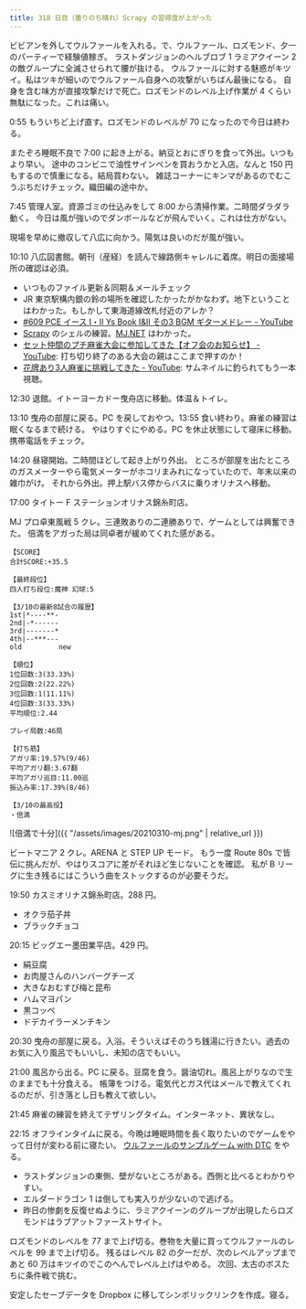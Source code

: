 ```yaml
---
title: 318 日目（曇りのち晴れ）Scrapy の習得度が上がった
---
```


ビビアンを外してウルファールを入れる。で、ウルファール、ロズモンド、夕一のパーティーで経験値稼ぎ。
ラストダンジョンのヘルブロブ 1 ラミアクイーン 2 の敵グループに全滅させられて腰が抜ける。
ウルファールに対する魅惑がキツイ。私はツキが細いのでウルファール自身への攻撃がいちばん最後になる。
自身を含む味方が直接攻撃だけで死亡。ロズモンドのレベル上げ作業が 4 くらい無駄になった。これは痛い。

0:55 もういちど上げ直す。ロズモンドのレベルが 70 になったので今日は終わる。

またぞろ睡眠不良で 7:00 に起き上がる。納豆とおにぎりを食って外出。いつもより早い。
途中のコンビニで油性サインペンを買おうかと入店。なんと 150 円もするので慎重になる。結局買わない。
雑誌コーナーにキンマがあるのでむこうぶちだけチェック。織田編の途中か。

7:45 管理人室。資源ゴミの仕込みをして 8:00 から清掃作業。二時間ダラダラ動く。
今日は風が強いのでダンボールなどが飛んでいく。これは仕方がない。

現場を早めに撤収して八広に向かう。陽気は良いのだが風が強い。

10:10 八広図書館。朝刊（産経）を読んで線路側キャレルに着席。明日の面接場所の確認は必須。

* いつものファイル更新＆同期＆メールチェック
* JR 東京駅構内銀の鈴の場所を確認したかったがかなわず。地下ということはわかった。もしかして東海道線改札付近のアレか？
* [&#x23;609 PCE イース I・II Ys Book I&amp;II その3 BGM ギターメドレー - YouTube](https://www.youtube.com/watch?v=Am86krNUpN0)
* [Scrapy] のシェルの練習。[MJ.NET] はわかった。
* [セット仲間のプチ麻雀大会に参加してきた【オフ会のお知らせ】 - YouTube](https://www.youtube.com/watch?v=24LnELEbMqo):
  打ち切り終了のある大会の親はここまで押すのか！
* [花牌あり3人麻雀に挑戦してきた - YouTube](https://www.youtube.com/watch?v=zIcvHAo8sgI): サムネイルに釣られてもう一本視聴。

12:30 退館。イトーヨーカドー曳舟店に移動。体温＆トイレ。

13:10 曳舟の部屋に戻る。PC を戻しておやつ。13:55 食い終わり。麻雀の練習は眠くなるまで続ける。
やはりすぐにやめる。PC を休止状態にして寝床に移動。携帯電話をチェック。

14:20 昼寝開始。二時間ほどして起き上がり外出。
ところが部屋を出たところのガスメーターやら電気メーターがホコリまみれになっていたので、年末以来の雑巾がけ。
それから外出。押上駅バス停からバスに乗りオリナスへ移動。

17:00 タイトー F ステーションオリナス錦糸町店。

MJ プロ卓東風戦 5 クレ。三連敗ありの二連勝ありで、ゲームとしては興奮できた。
倍満をアガった局は同卓者が緩めてくれた感がある。

```text
【SCORE】
合計SCORE:+35.5

【最終段位】
四人打ち段位:魔神 幻球:5

【3/10の最新8試合の履歴】
1st|*----**-
2nd|-*------
3rd|-------*
4th|--***---
old         new

【順位】
1位回数:3(33.33%)
2位回数:2(22.22%)
3位回数:1(11.11%)
4位回数:3(33.33%)
平均順位:2.44

プレイ局数:46局

【打ち筋】
アガリ率:19.57%(9/46)
平均アガリ翻:3.67翻
平均アガリ巡目:11.00巡
振込み率:17.39%(8/46)

【3/10の最高役】
・倍満
```

![倍満で十分]({{ "/assets/images/20210310-mj.png" | relative_url }})

ビートマニア 2 クレ。ARENA と STEP UP モード。
もう一度 Route 80s で皆伝に挑んだが、やはりスコアに差がそれほど生じないことを確認。
私が B リーグに生き残るにはこういう曲をストックするのが必要そうだ。

19:50 カスミオリナス錦糸町店。288 円。

* オクラ茄子丼
* ブラックチョコ

20:15 ビッグエー墨田業平店。429 円。

* 絹豆腐
* お肉屋さんのハンバーグチーズ
* 大きなおむすび梅と昆布
* ハムマヨパン
* 黒コッペ
* ドデカイラーメンチキン

20:30 曳舟の部屋に戻る。入浴。そういえばそのうち銭湯に行きたい。過去のお気に入り風呂でもいいし、未知の店でもいい。

21:00 風呂から出る。PC に戻る。豆腐を食う。醤油切れ。風呂上がりなので生のままでも十分食える。
帳簿をつける。電気代とガス代はメールで教えてくれるのだが、引き落とし日も教えて欲しい。

21:45 麻雀の練習を終えてテザリングタイム。インターネット、異状なし。

22:15 オフラインタイムに戻る。今晩は睡眠時間を長く取りたいのでゲームをやって日付が変わる前に寝たい。
[ウルファールのサンプルゲーム with DTC][bshf21b] をやる。

* ラストダンジョンの東側、壁がないところがある。西側と比べるとわかりやすい。
* エルダードラゴン 1 は倒しても実入りが少ないので逃げる。
* 昨日の惨劇を反復せぬように、ラミアクイーンのグループが出現したらロズモンドはラブアットファーストサイト。

ロズモンドのレベルを 77 まで上げ切る。巻物を大量に買ってウルファールのレベルを 99 まで上げ切る。
残るはレベル 82 の夕一だが、次のレベルアップまであと 60 万はキツイのでこのへんでレベル上げはやめる。
次回、太古のボスたちに条件戦で挑む。

安定したセーブデータを Dropbox に移してシンボリックリンクを作成。寝る。

[bshf21b]: https://wodifes.net/game/show/446
[mj.net]: https://www.sega-mj.net/mjac_p/mjlogin/login.jsp
[scrapy]: https://scrapy.org/
